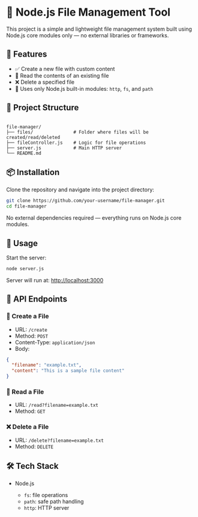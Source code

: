 # 📂 Node.js File Management Tool

This project is a simple and lightweight file management system built using Node.js core modules only — no external libraries or frameworks.

## 🚀 Features

- ✅ Create a new file with custom content
- 📖 Read the contents of an existing file
- ❌ Delete a specified file
- 🧰 Uses only Node.js built-in modules: `http`, `fs`, and `path`

## 📁 Project Structure

```

file-manager/
├── files/               # Folder where files will be created/read/deleted
├── fileController.js    # Logic for file operations
├── server.js            # Main HTTP server
└── README.md

````

## 📦 Installation

Clone the repository and navigate into the project directory:

```bash
git clone https://github.com/your-username/file-manager.git
cd file-manager
````

No external dependencies required — everything runs on Node.js core modules.

## 🏁 Usage

Start the server:

```bash
node server.js
```

Server will run at: [http://localhost:3000](http://localhost:3000)

## 🔌 API Endpoints

### 📄 Create a File

* URL: `/create`
* Method: `POST`
* Content-Type: `application/json`
* Body:

```json
{
  "filename": "example.txt",
  "content": "This is a sample file content"
}
```

### 📖 Read a File

* URL: `/read?filename=example.txt`
* Method: `GET`

### ❌ Delete a File

* URL: `/delete?filename=example.txt`
* Method: `DELETE`

## 🛠️ Tech Stack

* Node.js

  * `fs`: file operations
  * `path`: safe path handling
  * `http`: HTTP server
